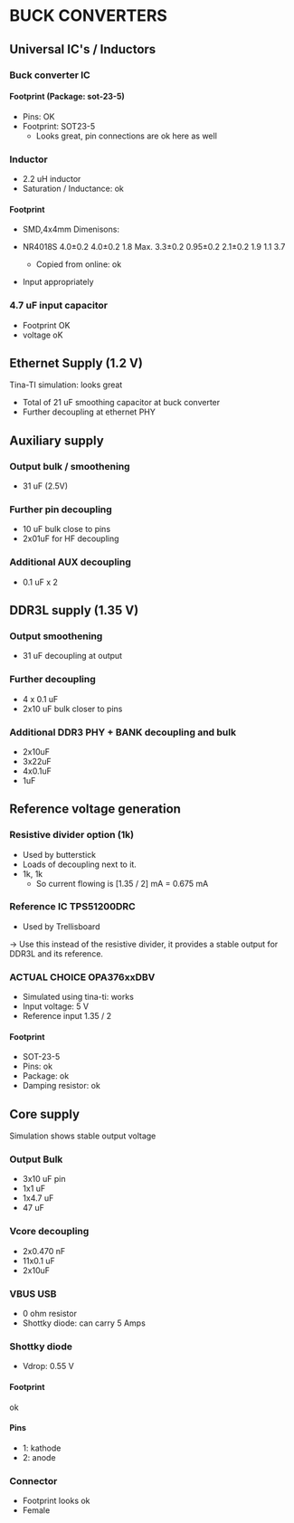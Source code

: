 # BUCK CONVERTERS
## Universal IC's / Inductors

### Buck converter IC
#### Footprint (Package: sot-23-5)

- Pins: OK
- Footprint: SOT23-5
	- Looks great, pin connections are ok here as well

### Inductor
- 2.2 uH inductor
- Saturation / Inductance: ok

#### Footprint
- SMD,4x4mm
Dimenisons:

- NR4018S 4.0±0.2 4.0±0.2 1.8 Max. 3.3±0.2 0.95±0.2 2.1±0.2 1.9 1.1 3.7 
	- Copied from online: ok
- Input appropriately

### 4.7 uF input capacitor
- Footprint OK
- voltage oK


## Ethernet Supply (1.2 V)
Tina-TI simulation: looks great
- Total of 21 uF smoothing capacitor at buck converter
- Further decoupling at ethernet PHY

## Auxiliary supply
### Output bulk / smoothening
- 31 uF (2.5V)

### Further pin decoupling
- 10 uF bulk close to pins
- 2x01uF for HF decoupling

### Additional AUX decoupling
- 0.1 uF x 2

## DDR3L supply (1.35 V)
### Output smoothening
- 31 uF decoupling at output
### Further decoupling
- 4 x 0.1 uF
- 2x10 uF bulk closer to pins

### Additional DDR3 PHY + BANK decoupling and bulk
- 2x10uF
- 3x22uF
- 4x0.1uF
- 1uF

## Reference voltage generation
### Resistive divider option (1k)
- Used by butterstick
- Loads of decoupling next to it.
- 1k, 1k
	- So current flowing is [1.35 / 2] mA = 0.675 mA

### Reference IC TPS51200DRC
- Used by Trellisboard

-> Use this instead of the resistive divider, it provides a stable output for DDR3L and its reference.

### ACTUAL CHOICE OPA376xxDBV
- Simulated using tina-ti: works
- Input voltage: 5 V
- Reference input 1.35 / 2

#### Footprint
- SOT-23-5
- Pins: ok
- Package: ok
- Damping resistor: ok

## Core supply

Simulation shows stable output voltage
### Output Bulk
- 3x10 uF pin
- 1x1 uF
- 1x4.7 uF
- 47 uF

### Vcore decoupling
- 2x0.470 nF
- 11x0.1 uF
- 2x10uF

### VBUS USB
- 0 ohm resistor
- Shottky diode: can carry 5 Amps
### Shottky diode
- Vdrop: 0.55 V
#### Footprint
ok

#### Pins 
- 1: kathode
- 2: anode


### Connector

- Footprint looks ok
- Female